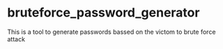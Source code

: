 # bruteforce_password_generator

This is a tool to generate passwords bassed on the victom to brute force attack